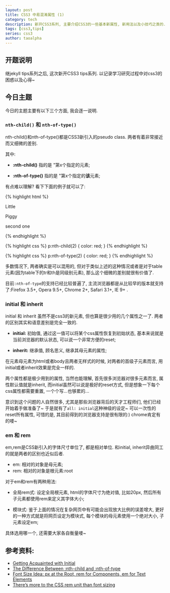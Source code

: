 ```yaml
---
layout: post
title: CSS3 中易混淆属性 (1)
category: tech 
description: 新开CSS3系列, 主要介绍CSS3的一些基本新属性, 新用法以及小技巧之类的. 本次主题是nth-child()和nth-of-type(), 以及initial和inherit, em和rem.
tags: [css3,tips] 
series: css3
author: taoalpha
---
```



## 开题说明

继jekyll tips系列之后, 这次新开CSS3 tips系列. 以记录学习研究过程中对css3的困惑以及心得~ 

## 今日主题

今日的主题主要有以下三个方面, 我会逐一说明.

### `nth-child()` 和 `nth-of-type()`

nth-child()和nth-of-type()都是CSS3新引入的pseudo class. 两者有着非常接近而又细微的差别.

其中:

- **:nth-child()** 指的是 "第x个指定的元素;

- **:nth-of-type()** 指的是 "第x个指定的**该**元素;

有点难以理解? 看下下面的例子就可以了:

{% highlight html %}
<section>
   <span>Little</span>
   <p>Piggy</p>    <!-- p:nth-child(2) -->
   <p>second one</p>    <!-- p:nth-of-type(2) -->
</section>
{% endhighlight %}

{% highlight css %}
p:nth-child(2) { color: red; }
{% endhighlight %}

{% highlight css %}
p:nth-of-type(2) { color: red; }
{% endhighlight %}

多数情况下, 两者确实是可以混用的, 但对于类似上述的这种情况或者是对于table元素(因为table下的tr和th是同级别元素), 那么这个细微的差别就很有价值了.

目前`:nth-of-type`的支持已经比较普遍了, 主流浏览器都是从比较早的版本就支持了:Firefox 3.5+, Opera 9.5+, Chrome 2+, Safari 3.1+, IE 9+ .

### initial 和 inherit

initial 和 inherit 虽然不是css3的新元素, 但也算是很少用的几个属性之一了. 两者的区别其实和语意差别是完全一致的. 

- **initial:** 初始值, 通过这一值可以将某个css属性恢复到初始状态, 基本来说就是当前浏览器的默认状态, 可以说一个非常方便的reset;

- **inherit:** 继承值, 顾名思义, 继承其母元素的属性;

在元素母元素为html或者body且两者无样式的时候, 对两者的首级子元素而言, 用initial或者inherit效果是完全一样的.

两个属性都是极少用到的属性, 当然也能理解, 首先很多浏览器对很多元素而言, 属性默认值就是inherit, 而initial虽然可以说是极好的reset方式, 但是想象一下每个css属性都需要重置, 一个个写...也够累的...

意识到这个问题的人自然很多, 尤其是那些浏览器背后的天才工程师们, 他们已经开始着手做准备了~ 于是就有了`all: initial`这种神级的设定~ 可以一次性的reset所有属性, 可惜的是, 其目前得到的浏览器支持是很有限的:) chrome肯定有的喽~

### em 和 rem

em,rem是CSS新引入的字体尺寸单位了, 都是相对单位. 和initial, inherit异曲同工的就是两者的区别也近似后者.

- em: 相对的对象是母元素;
- rem: 相对的对象是根元素:root

对于em和rem有两种用法:

- 全局rem式: 设定全局根元素, html的字体尺寸为绝对值, 比如20px, 然后所有子元素都使用rem来定义其字体大小;

- 模块式: 鉴于上面的情况在复杂网页中有可能会出现放大比例的误差增大, 更好的一种方式就是将网页设定为模块式, 每个模块的母元素使用一个绝对大小, 子元素设定em;

具体选用哪一个, 还需要大家各自衡量喽~ 

## 参考资料:

- [Getting Acquainted with Initial](https://css-tricks.com/getting-acquainted-with-initial/)
- [The Difference Between :nth-child and :nth-of-type](https://css-tricks.com/the-difference-between-nth-child-and-nth-of-type/)
- [Font Size Idea: px at the Root, rem for Components, em for Text Elements](https://css-tricks.com/rems-ems/)
- [There’s more to the CSS rem unit than font sizing](https://css-tricks.com/theres-more-to-the-css-rem-unit-than-font-sizing/)

